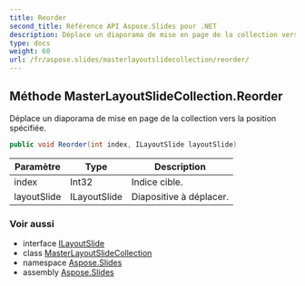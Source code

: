 ```yaml
---
title: Reorder
second_title: Référence API Aspose.Slides pour .NET
description: Déplace un diaporama de mise en page de la collection vers la position spécifiée.
type: docs
weight: 60
url: /fr/aspose.slides/masterlayoutslidecollection/reorder/
---
```


## Méthode MasterLayoutSlideCollection.Reorder

Déplace un diaporama de mise en page de la collection vers la position spécifiée.

```csharp
public void Reorder(int index, ILayoutSlide layoutSlide)
```

| Paramètre | Type | Description |
| --- | --- | --- |
| index | Int32 | Indice cible. |
| layoutSlide | ILayoutSlide | Diapositive à déplacer. |

### Voir aussi

* interface [ILayoutSlide](../../ilayoutslide)
* class [MasterLayoutSlideCollection](../../masterlayoutslidecollection)
* namespace [Aspose.Slides](../../masterlayoutslidecollection)
* assembly [Aspose.Slides](../../../)

<!-- NE PAS ÉDITER : généré par xmldocmd pour Aspose.Slides.dll -->